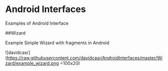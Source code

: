 # Android Interfaces

Examples of Android Interface

##Wizard

Example Simple Wizard with fragments in Android

![davidcasr](https://raw.githubusercontent.com/davidcasr/AndroidInterfaces/master/Wizard/example_wizard.png =100x20)
